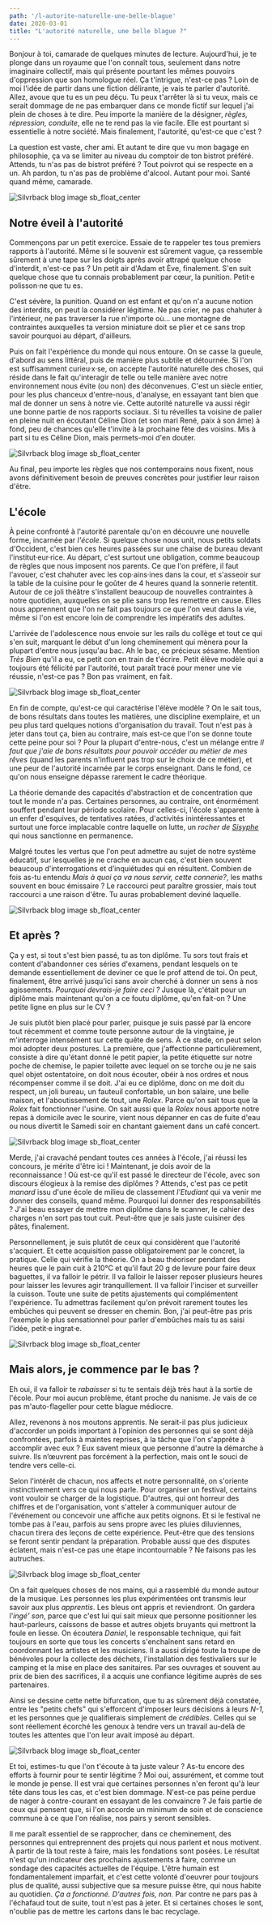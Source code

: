 ```yaml
---
path: '/l-autorite-naturelle-une-belle-blague'
date: 2020-03-01
title: "L'autorité naturelle, une belle blague ?"
---
```


Bonjour à toi, camarade de quelques minutes de lecture. Aujourd'hui, je te plonge dans un royaume que l'on connaît tous, seulement dans notre imaginaire collectif, mais qui présente pourtant les mêmes pouvoirs d'oppression que son homologue réel. Ça t'intrigue, n'est-ce pas ? Loin de moi l'idée de partir dans une fiction délirante, je vais te parler d'autorité. Allez, avoue que tu es un peu déçu. Tu peux t'arrêter là si tu veux, mais ce serait dommage de ne pas embarquer dans ce monde fictif sur lequel j'ai plein de choses à te dire. Peu importe la manière de la désigner, *règles, répression, conduite*, elle ne te rend pas la vie facile. Elle est pourtant si essentielle à notre société. Mais finalement, l'autorité, qu'est-ce que c'est ?

La question est vaste, cher ami. Et autant te dire que vu mon bagage en philosophie, ça va se limiter au niveau du comptoir de ton bistrot préféré. Attends, tu n'as pas de bistrot préféré ? Tout poivrot qui se respecte en a un. Ah pardon, tu n'as pas de problème d'alcool. Autant pour moi. Santé quand même, camarade.

![Silvrback blog image sb_float_center](https://silvrback.s3.amazonaws.com/uploads/232de045-eecf-4e91-80d5-993303f87e6a/2019-04-20%2011.57.29-1.jpg)

## Notre éveil à l'autorité

Commençons par un petit exercice. Essaie de te rappeler tes tous premiers rapports à l'autorité. Même si le souvenir est sûrement vague, ça ressemble sûrement à une tape sur les doigts après avoir attrapé quelque chose d'interdit, n'est-ce pas ? Un petit air d'Adam et Ève, finalement. S'en suit quelque chose que tu connais probablement par cœur, la punition. Petit·e polisson·ne que tu es.

C'est sévère, la punition. Quand on est enfant et qu'on n'a aucune notion des interdits, on peut la considérer légitime. Ne pas crier, ne pas chahuter à l'intérieur, ne pas traverser la rue n'importe où... une montagne de contraintes auxquelles ta version miniature doit se plier et ce sans trop savoir pourquoi au départ, d'ailleurs.

Puis on fait l'expérience du monde qui nous entoure. On se casse la gueule, d'abord au sens littéral, puis de manière plus subtile et détournée. Si l'on est suffisamment curieu·x·se, on accepte l'autorité naturelle des choses, qui réside dans le fait qu'interagir de telle ou telle manière avec notre environnement nous évite (ou non) des déconvenues. C'est un siècle entier, pour les plus chanceux d'entre-nous, d'analyse, en essayant tant bien que mal de donner un sens à notre vie. Cette autorité naturelle va aussi régir une bonne partie de nos rapports sociaux. Si tu réveilles ta voisine de palier en pleine nuit en écoutant Céline Dion (et son mari René, paix à son âme) à fond, peu de chances qu'elle t'invite à la prochaine fête des voisins. Mis à part si tu es Céline Dion, mais permets-moi d'en douter.

![Silvrback blog image sb_float_center](https://silvrback.s3.amazonaws.com/uploads/f408e456-8351-45ea-8c95-14b2aaec2630/2019-04-20%2015.56.05.jpg)

Au final, peu importe les règles que nos contemporains nous fixent, nous avons définitivement besoin de preuves concrètes pour justifier leur raison d'être.

## L'école

À peine confronté à l'autorité parentale qu'on en découvre une nouvelle forme, incarnée par *l'école*. Si quelque chose nous unit, nous petits soldats d'Occident, c'est bien ces heures passées sur une chaise de bureau devant l'institut·eur·rice. Au départ, c'est surtout une obligation, comme beaucoup de règles que nous imposent nos parents. Ce que l'on préfère, il faut l'avouer, c'est chahuter avec les cop·ains·ines dans la cour, et s'asseoir sur la table de la cuisine pour le goûter de 4 heures quand la sonnerie retentit. Autour de ce joli théâtre s'installent beaucoup de nouvelles contraintes à notre quotidien, auxquelles on se plie sans trop les remettre en cause. Elles nous apprennent que l'on ne fait pas toujours ce que l'on veut dans la vie, même si l'on est encore loin de comprendre les impératifs des adultes. 

L'arrivée de l'adolescence nous envoie sur les rails du collège et tout ce qui s'en suit, marquant le début d'un long cheminement qui mènera pour la plupart d'entre nous jusqu'au bac. Ah le bac, ce précieux sésame. Mention *Très Bien* qu'il a eu, ce petit con en train de t'écrire. Petit élève modèle qui a toujours été félicité par l'autorité, tout paraît tracé pour mener une vie réussie, n'est-ce pas ? Bon pas vraiment, en fait.

![Silvrback blog image sb_float_center](https://silvrback.s3.amazonaws.com/uploads/983cd55a-9be5-4f26-87c9-f01ae3f26ae4/2019-07-16%2018.12.40.jpg)

En fin de compte, qu'est-ce qui caractérise l'élève modèle ? On le sait tous, de bons résultats dans toutes les matières, une discipline exemplaire, et un peu plus tard quelques notions d'organisation du travail. Tout n'est pas à jeter dans tout ça, bien au contraire, mais est-ce que l'on se donne toute cette peine pour soi ? Pour la plupart d'entre-nous, c'est un mélange entre *Il faut que j'aie de bons résultats pour pouvoir accéder au métier de mes rêves* (quand les parents n'influent pas trop sur le choix de ce métier), et une peur de l'autorité incarnée par le corps enseignant. Dans le fond, ce qu'on nous enseigne dépasse rarement le cadre théorique.

La théorie demande des capacités d'abstraction et de concentration que tout le monde n'a pas. Certaines personnes, au contraire, ont énormément souffert pendant leur période scolaire. Pour celles-ci, l'école s'apparente à un enfer d'esquives, de tentatives ratées, d'activités inintéressantes et surtout une force implacable contre laquelle on lutte, un *rocher de [Sisyphe](https://fr.wikipedia.org/wiki/Sisyphe)* qui nous sanctionne en permanence.

Malgré toutes les vertus que l'on peut admettre au sujet de notre système éducatif, sur lesquelles je ne crache en aucun cas, c'est bien souvent beaucoup d'interrogations et d’inquiétudes qui en résultent. Combien de fois as-tu entendu *Mais à quoi ça va nous servir, cette connerie?*, les maths souvent en bouc émissaire ? Le raccourci peut paraître grossier, mais tout raccourci a une raison d'être. Tu auras probablement deviné laquelle.

![Silvrback blog image sb_float_center](https://silvrback.s3.amazonaws.com/uploads/6e16728f-829c-4f70-9584-72e6a527c31f/2019-07-20%2012.08.03.jpg)

## Et après ?

Ça y est, si tout s'est bien passé, tu as ton diplôme. Tu sors tout frais et content d'abandonner ces séries d'examens, pendant lesquels on te demande essentiellement de deviner ce que le prof attend de toi. On peut, finalement, être arrivé jusqu'ici sans avoir cherché à donner un sens à nos agissements. *Pourquoi devrais-je faire ceci ?* Jusque là, c'était pour un diplôme mais maintenant qu'on a ce foutu diplôme, qu'en fait-on ? Une petite ligne en plus sur le CV ?

Je suis plutôt bien placé pour parler, puisque je suis passé par là encore tout récemment et comme toute personne autour de la vingtaine, je m'interroge intensément sur cette quête de sens. À ce stade, on peut selon moi adopter deux postures. La première, que j'affectionne particulièrement, consiste à dire qu'étant donné le petit papier, la petite étiquette sur notre poche de chemise, le papier toilette avec lequel on se torche ou je ne sais quel objet ostentatoire, on doit nous écouter, obéir à nos ordres et nous récompenser comme il se doit. J'ai eu ce diplôme, donc on me doit du respect, un joli bureau, un fauteuil confortable, un bon salaire, une belle maison, et l'aboutissement de tout, une *Rolex*. Parce qu'on sait tous que la *Rolex* fait fonctionner l'usine. On sait aussi que la *Rolex* nous apporte notre repas à domicile avec le sourire, vient nous dépanner en cas de fuite d'eau ou nous divertit le Samedi soir en chantant gaiement dans un café concert.

![Silvrback blog image sb_float_center](https://silvrback.s3.amazonaws.com/uploads/3d13f9d1-183a-4387-bf53-8655f0eab871/2019-10-03%2020.10.21-1.jpg)

Merde, j'ai cravaché pendant toutes ces années à l'école, j'ai réussi les concours, je mérite d'être ici ! Maintenant, je dois avoir de la reconnaissance ! Où est-ce qu'il est passé le directeur de l'école, avec son discours élogieux à la remise des diplômes ? Attends, c'est pas ce petit *manard* issu d'une école de milieu de classement *l'Etudiant* qui va venir me donner des conseils, quand même. Pourquoi lui donner des responsabilités ? J'ai beau essayer de mettre mon diplôme dans le scanner, le cahier des charges n'en sort pas tout cuit. Peut-être que je sais juste cuisiner des pâtes, finalement.

Personnellement, je suis plutôt de ceux qui considèrent que l'autorité s'acquiert. Et cette acquisition passe obligatoirement par le concret, la pratique. Celle qui vérifie la théorie. On a beau théoriser pendant des heures que le pain cuit à 210°C et qu'il faut 20 g de levure pour faire deux baguettes, il va falloir le pétrir. Il va falloir le laisser reposer plusieurs heures pour laisser les levures agir tranquillement. Il va falloir l'inciser et surveiller la cuisson. Toute une suite de petits ajustements qui complémentent l'expérience. Tu admettras facilement qu'on prévoit rarement toutes les embûches qui peuvent se dresser en chemin. Bon, j'ai peut-être pas pris l'exemple le plus sensationnel pour parler d'embûches mais tu as saisi l'idée, petit·e ingrat·e.

![Silvrback blog image sb_float_center](https://silvrback.s3.amazonaws.com/uploads/92aca6a0-be0f-4d1a-9f58-eb07ba1c25e6/2019-10-06%2015.43.45.jpg)

## Mais alors, je commence par le bas ?

Eh oui, il va falloir te *rabaisser* si tu te sentais déjà très haut à la sortie de l'école. Pour moi aucun problème, étant proche du nanisme. Je vais de ce pas m'auto-flageller pour cette blague médiocre. 

Allez, revenons à nos moutons apprentis. Ne serait-il pas plus judicieux d'accorder un poids important à l'opinion des personnes qui se sont déjà confrontées, parfois à maintes reprises, à la tâche que l'on s'apprête à accomplir avec eux ? Eux savent mieux que personne d'autre la démarche à suivre. Ils n’œuvrent pas forcément à la perfection, mais ont le souci de tendre vers celle-ci.

Selon l'intérêt de chacun, nos affects et notre personnalité, on s'oriente instinctivement vers ce qui nous parle. Pour organiser un festival, certains vont vouloir se charger de la logistique. D'autres, qui ont horreur des chiffres et de l'organisation, vont s'atteler à communiquer autour de l'événement ou concevoir une affiche aux petits oignons. Et si le festival ne tombe pas à l'eau, parfois au sens propre avec les pluies diluviennes, chacun tirera des leçons de cette expérience. Peut-être que des tensions se feront sentir pendant la préparation. Probable aussi que des disputes éclatent, mais n'est-ce pas une étape incontournable ? Ne faisons pas les autruches.

![Silvrback blog image sb_float_center](https://silvrback.s3.amazonaws.com/uploads/05d71f0d-b53e-49ed-8b3a-b95c1ebd35a3/IMG_20191102_175906.jpg)

On a fait quelques choses de nos mains, qui a rassemblé du monde autour de la musique. Les personnes les plus expérimentées ont transmis leur savoir aux plus *apprentis*. Les bleus ont appris et reviendront. On gardera l'*ingé' son*, parce que c'est lui qui sait mieux que personne positionner les haut-parleurs, caissons de basse et autres objets bruyants qui mettront la foule en liesse. On écoutera *Daniel*, le responsable technique, qui fait toujours en sorte que tous les concerts s'enchaînent sans retard en coordonnant les artistes et les musiciens. Il a aussi dirigé toute la troupe de bénévoles pour la collecte des déchets, l'installation des festivaliers sur le camping et la mise en place des sanitaires. Par ses ouvrages et souvent au prix de bien des sacrifices, il a acquis une confiance légitime auprès de ses partenaires. 

Ainsi se dessine cette nette bifurcation, que tu as sûrement déjà constatée, entre les "petits chefs" qui s'efforcent d'imposer leurs décisions à leurs *N-1*, et les personnes que je qualifierais simplement de *crédibles*. Celles qui se sont réellement écorché les genoux à tendre vers un travail au-delà de toutes les attentes que l'on leur avait imposé au départ. 

![Silvrback blog image sb_float_center](https://silvrback.s3.amazonaws.com/uploads/05d71f0d-b53e-49ed-8b3a-b95c1ebd35a3/IMG_20191026_154426.jpg)

Et toi, estimes-tu que l'on t'écoute à ta juste valeur ? As-tu encore des efforts à fournir pour te sentir légitime ? Moi oui, assurément, et comme tout le monde je pense. Il est vrai que certaines personnes n'en feront qu'à leur tête dans tous les cas, et c'est bien dommage. N'est-ce pas peine perdue de nager à contre-courant en essayant de les convaincre ? Je fais partie de ceux qui pensent que, si l'on accorde un minimum de soin et de conscience commune à ce que l'on réalise, nos pairs y seront sensibles. 

Il me paraît essentiel de se rapprocher, dans ce cheminement, des personnes qui entreprennent des projets qui nous parlent et nous motivent. À partir de là tout reste à faire, mais les fondations sont posées. Le résultat n'est qu'un indicateur des prochains ajustements à faire, comme un sondage des capacités actuelles de l'équipe. L'être humain est fondamentalement imparfait, et c'est cette volonté d'oeuvrer pour toujours plus de qualité, aussi subjective que sa mesure puisse être, qui nous habite au quotidien. *Ça a fonctionné. D'autres fois, non.* Par contre ne pars pas à l'échafaud tout de suite, tout n'est pas à jeter. Et si certaines choses le sont, n'oublie pas de mettre les cartons dans le bac recyclage.